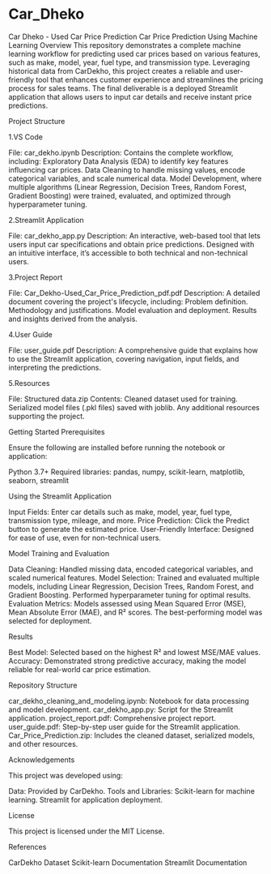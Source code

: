 # Car_Dheko
Car Dheko - Used Car Price Prediction
Car Price Prediction Using Machine Learning
Overview
This repository demonstrates a complete machine learning workflow for predicting used car prices based on various features, such as make, model, year, fuel type, and transmission type. Leveraging historical data from CarDekho, this project creates a reliable and user-friendly tool that enhances customer experience and streamlines the pricing process for sales teams. The final deliverable is a deployed Streamlit application that allows users to input car details and receive instant price predictions.

Project Structure

1.VS Code

File: car_dekho.ipynb
Description:
Contains the complete workflow, including:
Exploratory Data Analysis (EDA) to identify key features influencing car prices.
Data Cleaning to handle missing values, encode categorical variables, and scale numerical data.
Model Development, where multiple algorithms (Linear Regression, Decision Trees, Random Forest, Gradient Boosting) were trained, evaluated, and optimized through hyperparameter tuning.

2.Streamlit Application

File: car_dekho_app.py
Description:
An interactive, web-based tool that lets users input car specifications and obtain price predictions. Designed with an intuitive interface, it’s accessible to both technical and non-technical users.

3.Project Report

File: Car_Dekho-Used_Car_Price_Prediction_pdf.pdf
Description:
A detailed document covering the project's lifecycle, including:
Problem definition.
Methodology and justifications.
Model evaluation and deployment.
Results and insights derived from the analysis.

4.User Guide

File: user_guide.pdf
Description:
A comprehensive guide that explains how to use the Streamlit application, covering navigation, input fields, and interpreting the predictions.

5.Resources

File: Structured data.zip
Contents:
Cleaned dataset used for training.
Serialized model files (.pkl files) saved with joblib.
Any additional resources supporting the project.

Getting Started
Prerequisites


Ensure the following are installed before running the notebook or application:

Python 3.7+
Required libraries: pandas, numpy, scikit-learn, matplotlib, seaborn, streamlit

Using the Streamlit Application


Input Fields: Enter car details such as make, model, year, fuel type, transmission type, mileage, and more.
Price Prediction: Click the Predict button to generate the estimated price.
User-Friendly Interface: Designed for ease of use, even for non-technical users.

Model Training and Evaluation


Data Cleaning:
Handled missing data, encoded categorical variables, and scaled numerical features.
Model Selection:
Trained and evaluated multiple models, including Linear Regression, Decision Trees, Random Forest, and Gradient Boosting.
Performed hyperparameter tuning for optimal results.
Evaluation Metrics:
Models assessed using Mean Squared Error (MSE), Mean Absolute Error (MAE), and R² scores.
The best-performing model was selected for deployment.

Results


Best Model: Selected based on the highest R² and lowest MSE/MAE values.
Accuracy: Demonstrated strong predictive accuracy, making the model reliable for real-world car price estimation.

Repository Structure


car_dekho_cleaning_and_modeling.ipynb: Notebook for data processing and model development.
car_dekho_app.py: Script for the Streamlit application.
project_report.pdf: Comprehensive project report.
user_guide.pdf: Step-by-step user guide for the Streamlit application.
Car_Price_Prediction.zip: Includes the cleaned dataset, serialized models, and other resources.

Acknowledgements


This project was developed using:

Data: Provided by CarDekho.
Tools and Libraries:
Scikit-learn for machine learning.
Streamlit for application deployment.

License


This project is licensed under the MIT License.

References


CarDekho Dataset
Scikit-learn Documentation
Streamlit Documentation
